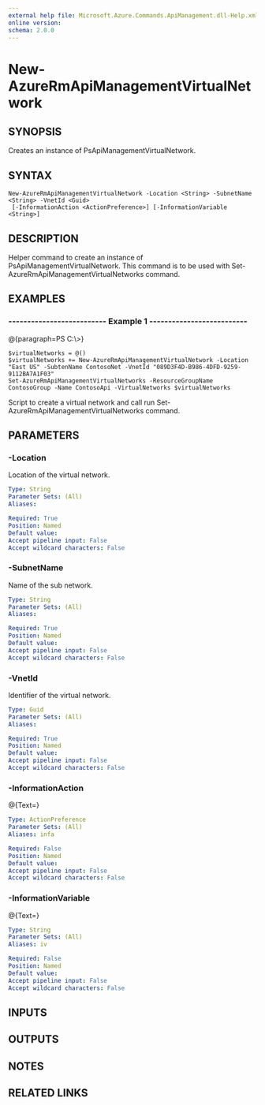 ```yaml
---
external help file: Microsoft.Azure.Commands.ApiManagement.dll-Help.xml
online version: 
schema: 2.0.0
---
```


# New-AzureRmApiManagementVirtualNetwork
## SYNOPSIS
Creates an instance of PsApiManagementVirtualNetwork.

## SYNTAX

```
New-AzureRmApiManagementVirtualNetwork -Location <String> -SubnetName <String> -VnetId <Guid>
 [-InformationAction <ActionPreference>] [-InformationVariable <String>]
```

## DESCRIPTION
Helper command to create an instance of PsApiManagementVirtualNetwork.
This command is to be used with Set-AzureRmApiManagementVirtualNetworks command.

## EXAMPLES

### --------------------------  Example 1  --------------------------
@{paragraph=PS C:\\\>}

```
$virtualNetworks = @()
$virtualNetworks += New-AzureRmApiManagementVirtualNetwork -Location "East US" -SubtenName ContosoNet -VnetId "089D3F4D-B986-4DFD-9259-9112BA7A1F03"
Set-AzureRmApiManagementVirtualNetworks -ResourceGroupName ContosoGroup -Name ContosoApi -VirtualNetworks $virtualNetworks
```

Script to create a virtual network and call run Set-AzureRmApiManagementVirtualNetworks command.

## PARAMETERS

### -Location
Location of the virtual network.

```yaml
Type: String
Parameter Sets: (All)
Aliases: 

Required: True
Position: Named
Default value: 
Accept pipeline input: False
Accept wildcard characters: False
```

### -SubnetName
Name of the sub network.

```yaml
Type: String
Parameter Sets: (All)
Aliases: 

Required: True
Position: Named
Default value: 
Accept pipeline input: False
Accept wildcard characters: False
```

### -VnetId
Identifier of the virtual network.

```yaml
Type: Guid
Parameter Sets: (All)
Aliases: 

Required: True
Position: Named
Default value: 
Accept pipeline input: False
Accept wildcard characters: False
```

### -InformationAction
@{Text=}

```yaml
Type: ActionPreference
Parameter Sets: (All)
Aliases: infa

Required: False
Position: Named
Default value: 
Accept pipeline input: False
Accept wildcard characters: False
```

### -InformationVariable
@{Text=}

```yaml
Type: String
Parameter Sets: (All)
Aliases: iv

Required: False
Position: Named
Default value: 
Accept pipeline input: False
Accept wildcard characters: False
```

## INPUTS

## OUTPUTS

## NOTES

## RELATED LINKS

